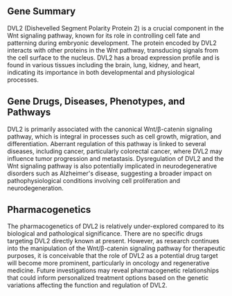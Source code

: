## Gene Summary
DVL2 (Dishevelled Segment Polarity Protein 2) is a crucial component in the Wnt signaling pathway, known for its role in controlling cell fate and patterning during embryonic development. The protein encoded by DVL2 interacts with other proteins in the Wnt pathway, transducing signals from the cell surface to the nucleus. DVL2 has a broad expression profile and is found in various tissues including the brain, lung, kidney, and heart, indicating its importance in both developmental and physiological processes. 

## Gene Drugs, Diseases, Phenotypes, and Pathways
DVL2 is primarily associated with the canonical Wnt/β-catenin signaling pathway, which is integral in processes such as cell growth, migration, and differentiation. Aberrant regulation of this pathway is linked to several diseases, including cancer, particularly colorectal cancer, where DVL2 may influence tumor progression and metastasis. Dysregulation of DVL2 and the Wnt signaling pathway is also potentially implicated in neurodegenerative disorders such as Alzheimer's disease, suggesting a broader impact on pathophysiological conditions involving cell proliferation and neurodegeneration.

## Pharmacogenetics
The pharmacogenetics of DVL2 is relatively under-explored compared to its biological and pathological significance. There are no specific drugs targeting DVL2 directly known at present. However, as research continues into the manipulation of the Wnt/β-catenin signaling pathway for therapeutic purposes, it is conceivable that the role of DVL2 as a potential drug target will become more prominent, particularly in oncology and regenerative medicine. Future investigations may reveal pharmacogenetic relationships that could inform personalized treatment options based on the genetic variations affecting the function and regulation of DVL2.